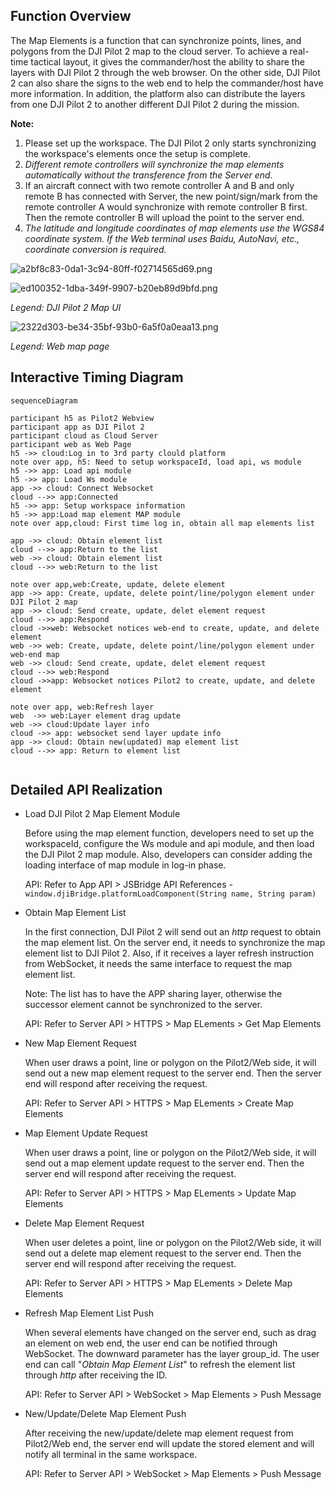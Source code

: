 ## Function Overview

The Map Elements is a function that can synchronize points, lines, and polygons from the DJI Pilot 2 map to the cloud server. To achieve a real-time tactical layout, it gives the commander/host the ability to share the layers with DJI Pilot 2 through the web browser. On the other side, DJI Pilot 2 can also share the signs to the web end to help the commander/host have more information. In addition, the platform also can distribute the layers from one DJI Pilot 2 to another different DJI Pilot 2 during the mission.


**Note:**

1. Please set up the workspace. The DJI Pilot 2 only starts synchronizing the workspace's elements once the setup is complete.
2. *Different remote controllers will synchronize the map elements automatically without the transference from the Server end.*
3. If an aircraft connect with two remote controller A and B and only remote B has connected with Server, the new point/sign/mark from the remote controller A would synchronize with remote controller B first. Then the remote controller B will upload the point to the server end.
4. *The latitude and longitude coordinates of map elements use the WGS84 coordinate system. If the Web terminal uses Baidu, AutoNavi, etc., coordinate conversion is required.*


![a2bf8c83-0da1-3c94-80ff-f02714565d69.png](https://terra-1-g.djicdn.com/84f990b0bbd145e6a3930de0c55d3b2b/admin/doc/3a3814ee-50cd-4cce-a4c5-f7b23963f946.png)


![ed100352-1dba-349f-9907-b20eb89d9bfd.png](https://terra-1-g.djicdn.com/84f990b0bbd145e6a3930de0c55d3b2b/admin/doc/1b20e4cd-bcd7-4cb3-a086-8eb0cb85bf6a.png)


*Legend: DJI Pilot 2 Map UI*

![2322d303-be34-35bf-93b0-6a5f0a0eaa13.png](https://terra-1-g.djicdn.com/84f990b0bbd145e6a3930de0c55d3b2b/admin/doc/b33bfefd-1957-4d9d-b29f-29fbda6320f2.png)

*Legend: Web map page*

## Interactive Timing Diagram

```mermaid
sequenceDiagram

participant h5 as Pilot2 Webview
participant app as DJI Pilot 2
participant cloud as Cloud Server
participant web as Web Page
h5 ->> cloud:Log in to 3rd party clould platform
note over app, h5: Need to setup workspaceId, load api, ws module
h5 ->> app: Load api module 
h5 ->> app: Load Ws module
app ->> cloud: Connect Websocket
cloud -->> app:Connected
h5 ->> app: Setup workspace information
h5 ->> app:Load map element MAP module
note over app,cloud: First time log in, obtain all map elements list

app ->> cloud: Obtain element list
cloud -->> app:Return to the list
web ->> cloud: Obtain element list
cloud -->> web:Return to the list

note over app,web:Create, update, delete element
app ->> app: Create, update, delete point/line/polygon element under DJI Pilot 2 map
app ->> cloud: Send create, update, delet element request
cloud -->> app:Respond
cloud ->>web: Websocket notices web-end to create, update, and delete element
web ->> web: Create, update, delete point/line/polygon element under web-end map
web ->> cloud: Send create, update, delet element request
cloud -->> web:Respond
cloud ->>app: Websocket notices Pilot2 to create, update, and delete element

note over app, web:Refresh layer
web  ->> web:Layer element drag update
web ->> cloud:Update layer info
cloud ->> app: websocket send layer update info
app ->> cloud: Obtain new(updated) map element list
cloud -->> app: Return to element list


```



## Detailed API Realization

* Load DJI Pilot 2 Map Element Module

  Before using the map element function, developers need to set up the workspaceId, configure the Ws module and api module, and then load the DJI Pilot 2 map module. Also, developers can consider adding the loading interface of map module in log-in phase. 

  API: Refer to App API > JSBridge API References -`window.djiBridge.platformLoadComponent(String name, String param)`

* Obtain Map Element List

  In the first connection, DJI Pilot 2 will send out an *http* request to obtain the map element list. On the server end, it needs to synchronize the map element list to DJI Pilot 2. Also, if it receives a layer refresh instruction from WebSocket, it needs the same interface to request the map element list.

  Note: The list has to have the APP sharing layer, otherwise the successor element cannot be synchronized to the server.

  API: Refer to Server API > HTTPS > Map ELements > Get Map Elements

* New Map Element Request

  When user draws a point, line or polygon on the Pilot2/Web side, it will send out a new map element request to the server end. Then the server end will respond after receiving the request.

  API: Refer to Server API > HTTPS > Map ELements > Create Map Elements

* Map Element Update Request

  When user draws a point, line or polygon on the Pilot2/Web side, it will send out a map element update request to the server end. Then the server end will respond after receiving the request.

  API: Refer to Server API > HTTPS > Map ELements > Update Map Elements

* Delete Map Element Request

  When user deletes a point, line or polygon on the Pilot2/Web side, it will send out a delete map element request to the server end. Then the server end will respond after receiving the request.

  API: Refer to Server API > HTTPS > Map ELements > Delete Map Elements

* Refresh Map Element List Push

  When several elements have changed on the server end, such as drag an element on web end, the user end can be notified through WebSocket. The downward parameter has the layer group_id. The user end can call "*Obtain Map Element List*" to refresh the element list through *http* after receiving the ID.

  API: Refer to Server API > WebSocket > Map Elements > Push Message

* New/Update/Delete Map Element Push

  After receiving the new/update/delete map element request from Pilot2/Web end, the server end will update the stored element and will notify all terminal in the same workspace.

  API: Refer to Server API > WebSocket > Map Elements > Push Message
